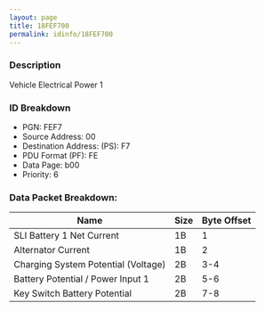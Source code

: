 ```yaml
---
layout: page
title: 18FEF700
permalink: idinfo/18FEF700
---
```


### Description

Vehicle Electrical Power 1

### ID Breakdown
<ul>
 <li>PGN: FEF7</li>
 <li>Source Address: 00</li>
 <li>Destination Address: (PS): F7</li>
 <li>PDU Format (PF): FE</li>
 <li>Data Page: b00</li>
 <li>Priority: 6</li>
</ul>

### Data Packet Breakdown:

| Name | Size | Byte Offset |
| ---- | ---- | ----------- |
| SLI Battery 1 Net Current | 1B | 1 |
| Alternator Current | 1B | 2 |
| Charging System Potential (Voltage) | 2B | 3-4 |
| Battery Potential / Power Input 1 | 2B | 5-6 |
| Key Switch Battery Potential | 2B | 7-8 |
